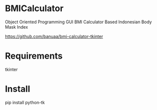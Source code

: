 # BMICalculator
Object Oriented Programming GUI BMI Calculator Based Indonesian Body Mask Index

https://github.com/banuaa/bmi-calculator-tkinter

# Requirements
tkinter

# Install
pip install python-tk
